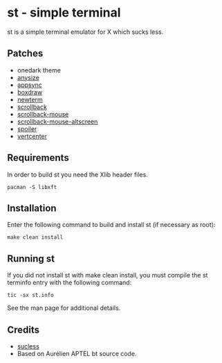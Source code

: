 # st - simple terminal

st is a simple terminal emulator for X which sucks less.


## Patches

- onedark theme
- [anysize](https://st.suckless.org/patches/anysize/)
- [appsync](https://st.suckless.org/patches/sync/)
- [boxdraw](https://st.suckless.org/patches/boxdraw/)
- [newterm](https://st.suckless.org/patches/newterm/)
- [scrollback](https://st.suckless.org/patches/scrollback/)
- [scrollback-mouse](https://st.suckless.org/patches/scrollback/)
- [scrollback-mouse-altscreen](https://st.suckless.org/patches/scrollback/)
- [spoiler](https://st.suckless.org/patches/spoiler/)
- [vertcenter](https://st.suckless.org/patches/vertcenter/)


## Requirements

In order to build st you need the Xlib header files.

```
pacman -S libxft
```


## Installation

Enter the following command to build and install st (if
necessary as root):

```
make clean install
```

## Running st

If you did not install st with make clean install, you must compile
the st terminfo entry with the following command:

```
tic -sx st.info
```

See the man page for additional details.


## Credits

- [sucless](https://st.suckless.org/)
- Based on Aurélien APTEL <aurelien dot aptel at gmail dot com> bt source code.
